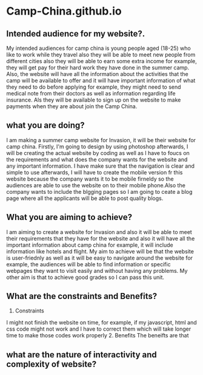 # Camp-China.github.io

## Intended audience for my website?.
My intended audiences for camp china is young people aged (18-25) who like to work while they travel also they will be able to meet new people from different cities also they will be able to earn some extra income for example, they will get pay for their hard work they have done in the summer camp. Also, the website will have all the information about the activities that the camp will be available to offer and it will have important information of what they need to do before applying for example, they might need to send medical note from their doctors as well as information regarding life insurance. Als  they will be available to sign up on the website to make payments when they are about join the Camp China.

## what you are doing?
I am making a summer camp website for Invasion, it will be their website for camp china. Firstly, I'm going to design by using photoshop afterwards, I will be creating the actual website by coding as well as I have to foucs on the requirements and what does the company wants for the website and any important information. I have make sure that the navigation is clear and simple to use afterwards, I will have to create the mobile version fr this website because the company wants it to be mobile firneldy so the audiences are able to use the website on to their mobile phone.Also the company wants to include the blgging pages so I am going to ceate a blog page where all the applicants will be able to post quality blogs.

## What you are aiming to achieve?
I am aiming to create a website for Invasion and also it will be able to meet their requirements that they have for the website and also it will have all the important information about camp china for example, it will include information like hotels and flight. My aim to achieve will be that the website is user-friednly as well as it will be easy to navigate around the website for example, the audiences will be able to find information or specific webpages they want to visit easily and without having any problems. My other aim is that to achieve good grades so I can pass this unit.

## What are the constraints and  Benefits?
1.  Constraints

I might not finish the website on time, for example, if my javascript, html and css code might not work and I have to correct them which will take longer time to make those codes work properly 
2.  Benefits
    The beneifts are that
## what are the nature of interactivity and complexity of website?
